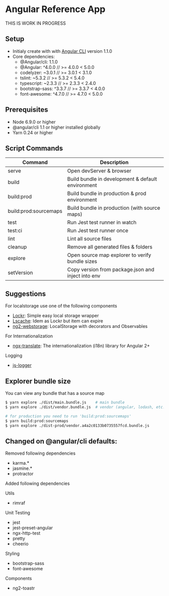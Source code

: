 # Angular Reference App

THIS IS WORK IN PROGRESS

## Setup

- Initialy create with with [Angular CLI](https://github.com/angular/angular-cli) version 1.1.0
- Core dependencies:
  - @Angular/cli:     1.1.0
  - @Angular:         ^4.0.0      // >= 4.0.0 < 5.0.0
  - codelyzer:        ~3.0.1      // >= 3.0.1 < 3.1.0
  - tslint:           ~5.3.2      // >= 5.3.2 < 5.4.0
  - typescript:       ~2.3.3      // >= 2.3.3 < 2.4.0
  - bootstrap-sass:   ^3.3.7      // >= 3.3.7 < 4.0.0
  - font-awesome:     ^4.7.0      // >= 4.7.0 < 5.0.0

## Prerequisites

- Node 6.9.0 or higher
- @angular/cli 1.1 or higher installed globally
- Yarn 0.24 or higher 

## Script Commands

| Command               	| Description                                       	|
|-----------------------	|---------------------------------------------------	|
| serve                 	| Open devServer & browser                          	|
| build                 	| Build bundle in development & default environment 	|
| build:prod            	| Build bundle in production & prod environment     	|
| build:prod:sourcemaps 	| Build bundle in production (with source maps)     	|
| test                  	| Run Jest test runner in watch                     	|
| test:ci               	| Run Jest test runner once                         	|
| lint                  	| Lint all source files                             	|
| cleanup               	| Remove all generated files & folders              	|
| explore               	| Open source map explorer to verify bundle sizes   	|
| setVersion              | Copy version from package.json and inject into env  |

## Suggestions

For localstorage use one of the following components

- [Lockr](https://github.com/tsironis/lockr): Simple easy local storage wrapper
- [Lscache](https://github.com/pamelafox/lscache): Idem as Lockr but item can expire
- [ng2-webstorage](https://github.com/PillowPillow/ng2-webstorage): LocalStorage with decorators and Observables

For Internationalization

- [ngx-translate](http://www.ngx-translate.com/): The internationalization (i18n) library for Angular 2+

Logging

- [js-logger](https://www.npmjs.com/package/js-logger)

## Explorer bundle size

You can view any bundle that has a source map

```bash
$ yarn explore ./dist/main.bundle.js    # main bundle
$ yarn explore ./dist/vendor.bundle.js  # vendor (angular, lodash, etc...) bundle

# for production you need to run 'build:prod:sourcemaps'
$ yarn build:prod:sourcemaps
$ yarn explore ./dist-prod/vendor.a4a2c0133b0735557fcd.bundle.js
```

## Changed on @angular/cli defaults:

Removed following dependencies

- karma.*
- jasmine.*
- protractor

Added following dependencies

Utils

- rimraf

Unit Testing

- jest
- jest-preset-angular
- ngx-http-test
- pretty
- cheerio

Styling

- bootstrap-sass
- font-awesome

Components

- ng2-toastr

